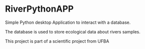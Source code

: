 # RiverPythonAPP

Simple Python desktop Application to interact with a database.

The database is used to store ecological data about rivers samples.

This project is part of a scientific project from UFBA
